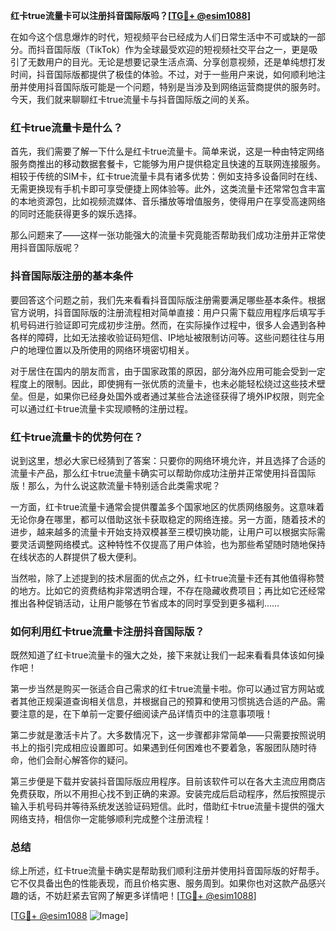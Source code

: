 **红卡true流量卡可以注册抖音国际版吗？[[TG💪+ @esim1088](https://t.me/s/esim1088)]**

在如今这个信息爆炸的时代，短视频平台已经成为人们日常生活中不可或缺的一部分。而抖音国际版（TikTok）作为全球最受欢迎的短视频社交平台之一，更是吸引了无数用户的目光。无论是想要记录生活点滴、分享创意视频，还是单纯想打发时间，抖音国际版都提供了极佳的体验。不过，对于一些用户来说，如何顺利地注册并使用抖音国际版可能是一个问题，特别是当涉及到网络运营商提供的服务时。今天，我们就来聊聊红卡true流量卡与抖音国际版之间的关系。

### 红卡true流量卡是什么？

首先，我们需要了解一下什么是红卡true流量卡。简单来说，这是一种由特定网络服务商推出的移动数据套餐卡，它能够为用户提供稳定且快速的互联网连接服务。相较于传统的SIM卡，红卡true流量卡具有诸多优势：例如支持多设备同时在线、无需更换现有手机卡即可享受便捷上网体验等。此外，这类流量卡还常常包含丰富的本地资源包，比如视频流媒体、音乐播放等增值服务，使得用户在享受高速网络的同时还能获得更多的娱乐选择。

那么问题来了——这样一张功能强大的流量卡究竟能否帮助我们成功注册并正常使用抖音国际版呢？

### 抖音国际版注册的基本条件

要回答这个问题之前，我们先来看看抖音国际版注册需要满足哪些基本条件。根据官方说明，抖音国际版的注册流程相对简单直接：用户只需下载应用程序后填写手机号码进行验证即可完成初步注册。然而，在实际操作过程中，很多人会遇到各种各样的障碍，比如无法接收验证码短信、IP地址被限制访问等。这些问题往往与用户的地理位置以及所使用的网络环境密切相关。

对于居住在国内的朋友而言，由于国家政策的原因，部分海外应用可能会受到一定程度上的限制。因此，即使拥有一张优质的流量卡，也未必能轻松绕过这些技术壁垒。但是，如果你已经身处国外或者通过某些合法途径获得了境外IP权限，则完全可以通过红卡true流量卡实现顺畅的注册过程。

### 红卡true流量卡的优势何在？

说到这里，想必大家已经猜到了答案：只要你的网络环境允许，并且选择了合适的流量卡产品，那么红卡true流量卡确实可以帮助你成功注册并正常使用抖音国际版！那么，为什么说这款流量卡特别适合此类需求呢？

一方面，红卡true流量卡通常会提供覆盖多个国家地区的优质网络服务。这意味着无论你身在哪里，都可以借助这张卡获取稳定的网络连接。另一方面，随着技术的进步，越来越多的流量卡开始支持双模甚至三模切换功能，让用户可以根据实际需要灵活调整网络模式。这种特性不仅提高了用户体验，也为那些希望随时随地保持在线状态的人群提供了极大便利。

当然啦，除了上述提到的技术层面的优点之外，红卡true流量卡还有其他值得称赞的地方。比如它的资费结构非常透明合理，不存在隐藏收费项目；再比如它还经常推出各种促销活动，让用户能够在节省成本的同时享受到更多福利……

### 如何利用红卡true流量卡注册抖音国际版？

既然知道了红卡true流量卡的强大之处，接下来就让我们一起来看看具体该如何操作吧！

第一步当然是购买一张适合自己需求的红卡true流量卡啦。你可以通过官方网站或者其他正规渠道查询相关信息，并根据自己的预算和使用习惯挑选合适的产品。需要注意的是，在下单前一定要仔细阅读产品详情页中的注意事项哦！

第二步就是激活卡片了。大多数情况下，这一步骤都非常简单——只需要按照说明书上的指引完成相应设置即可。如果遇到任何困难也不要着急，客服团队随时待命，他们会耐心解答你的疑问。

第三步便是下载并安装抖音国际版应用程序。目前该软件可以在各大主流应用商店免费获取，所以不用担心找不到正确的来源。安装完成后启动程序，然后按照提示输入手机号码并等待系统发送验证码短信。此时，借助红卡true流量卡提供的强大网络支持，相信你一定能够顺利完成整个注册流程！

### 总结

综上所述，红卡true流量卡确实是帮助我们顺利注册并使用抖音国际版的好帮手。它不仅具备出色的性能表现，而且价格实惠、服务周到。如果你也对这款产品感兴趣的话，不妨赶紧去官网了解更多详情吧！[[TG💪+ @esim1088](https://t.me/s/esim1088)]

[[TG💪+ @esim1088](https://t.me/s/esim1088) ![Image](https://i.postimg.cc/4NQfJmqS/Snipaste-2025-05-13-00-14-12.png)]
